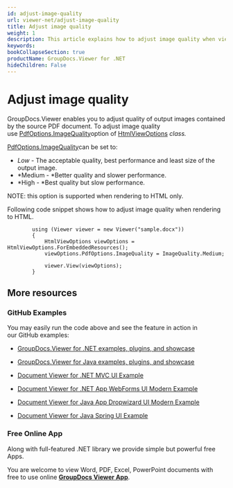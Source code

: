 ```yaml
---
id: adjust-image-quality
url: viewer-net/adjust-image-quality
title: Adjust image quality
weight: 1
description: This article explains how to adjust image quality when viewing PDF Documents with GroupDocs.Viewer within your .NET applications.
keywords: 
bookCollapseSection: true
productName: GroupDocs.Viewer for .NET
hideChildren: False
---
```


# Adjust image quality

GroupDocs.Viewer enables you to adjust quality of output images contained by the source PDF document. To adjust image quality use [PdfOptions.ImageQuality](https://apireference.groupdocs.com/net/viewer/groupdocs.viewer.options/pdfoptions/properties/imagequality)option of [HtmlViewOptions](https://apireference.groupdocs.com/net/viewer/groupdocs.viewer.options/htmlviewoptions) *class.*

[PdfOptions.ImageQuality](https://apireference.groupdocs.com/net/viewer/groupdocs.viewer.options/pdfoptions/properties/imagequality)can be set to:

*   *Low -* The acceptable quality, best performance and least size of the output image.
*   *Medium - *Better quality and slower performance.
*   *High - *Best quality but slow performance.

NOTE: this option is supported when rendering to HTML only.

Following code snippet shows how to adjust image quality when rendering to HTML.

            using (Viewer viewer = new Viewer("sample.docx"))
            {
                HtmlViewOptions viewOptions = HtmlViewOptions.ForEmbeddedResources();
                viewOptions.PdfOptions.ImageQuality = ImageQuality.Medium;
                               
                viewer.View(viewOptions);
            }

## More resources

### GitHub Examples

You may easily run the code above and see the feature in action in our GitHub examples:

*   [GroupDocs.Viewer for .NET examples, plugins, and showcase](https://github.com/groupdocs-viewer/GroupDocs.Viewer-for-.NET)
    
*   [GroupDocs.Viewer for Java examples, plugins, and showcase](https://github.com/groupdocs-viewer/GroupDocs.Viewer-for-Java)
    
*   [Document Viewer for .NET MVC UI Example](https://github.com/groupdocs-viewer/GroupDocs.Viewer-for-.NET-MVC) 
    
*   [Document Viewer for .NET App WebForms UI Modern Example](https://github.com/groupdocs-viewer/GroupDocs.Viewer-for-.NET-WebForms)
    
*   [Document Viewer for Java App Dropwizard UI Modern Example](https://github.com/groupdocs-viewer/GroupDocs.Viewer-for-Java-Dropwizard)
    
*   [Document Viewer for Java Spring UI Example](https://github.com/groupdocs-viewer/GroupDocs.Viewer-for-Java-Spring)
    

### Free Online App

Along with full-featured .NET library we provide simple but powerful free Apps.

You are welcome to view Word, PDF, Excel, PowerPoint documents with free to use online **[GroupDocs Viewer App](https://products.groupdocs.app/viewer)**.

